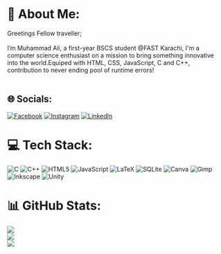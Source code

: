 # 💫 About Me:
Greetings Fellow traveller;<br><br>I’m Muhammad Ali, a first-year BSCS student @FAST Karachi, I'm a computer science enthusiast on a mission to bring something innovative into the world.Equiped with HTML, CSS, JavaScript,  C and C++, contribution to never ending pool of runtime errors!<br><br>


## 🌐 Socials:
[![Facebook](https://img.shields.io/badge/Facebook-%231877F2.svg?logo=Facebook&logoColor=white)](https://facebook.com/https://www.facebook.com/profile.php?id=100072112127771) [![Instagram](https://img.shields.io/badge/Instagram-%23E4405F.svg?logo=Instagram&logoColor=white)](https://instagram.com/s.muhammad._.ali) [![LinkedIn](https://img.shields.io/badge/LinkedIn-%230077B5.svg?logo=linkedin&logoColor=white)](syed-muhammad-ali-naqvi-3b5871336) 

# 💻 Tech Stack:
![C](https://img.shields.io/badge/c-%2300599C.svg?style=for-the-badge&logo=c&logoColor=white) ![C++](https://img.shields.io/badge/c++-%2300599C.svg?style=for-the-badge&logo=c%2B%2B&logoColor=white) ![HTML5](https://img.shields.io/badge/html5-%23E34F26.svg?style=for-the-badge&logo=html5&logoColor=white) ![JavaScript](https://img.shields.io/badge/javascript-%23323330.svg?style=for-the-badge&logo=javascript&logoColor=%23F7DF1E) ![LaTeX](https://img.shields.io/badge/latex-%23008080.svg?style=for-the-badge&logo=latex&logoColor=white) ![SQLite](https://img.shields.io/badge/sqlite-%2307405e.svg?style=for-the-badge&logo=sqlite&logoColor=white) ![Canva](https://img.shields.io/badge/Canva-%2300C4CC.svg?style=for-the-badge&logo=Canva&logoColor=white) ![Gimp](https://img.shields.io/badge/Gimp-657D8B?style=for-the-badge&logo=gimp&logoColor=FFFFFF) ![Inkscape](https://img.shields.io/badge/Inkscape-e0e0e0?style=for-the-badge&logo=inkscape&logoColor=080A13) ![Unity](https://img.shields.io/badge/unity-%23000000.svg?style=for-the-badge&logo=unity&logoColor=white)
# 📊 GitHub Stats:
![](https://github-readme-stats.vercel.app/api?username=Nytstrike&theme=dark&hide_border=false&include_all_commits=false&count_private=false)<br/>
![](https://nirzak-streak-stats.vercel.app/?user=Nytstrike&theme=dark&hide_border=false)<br/>
![](https://github-readme-stats.vercel.app/api/top-langs/?username=Nytstrike&theme=dark&hide_border=false&include_all_commits=false&count_private=false&layout=compact)

<!-- Proudly created with GPRM ( https://gprm.itsvg.in ) -->
